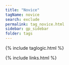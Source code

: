```yaml
---
title: "Novice"
tagName: novice
search: exclude
permalink: tag_novice.html
sidebar: gp_sidebar
folder: tags
---
```

{% include taglogic.html %}

{% include links.html %}
